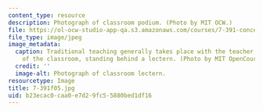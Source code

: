 ```yaml
---
content_type: resource
description: Photograph of classroom podium. (Photo by MIT OCW.)
file: https://ol-ocw-studio-app-qa.s3.amazonaws.com/courses/7-391-concept-centered-teaching-fall-2005/b23ecac0caa0e7d29fc55880bed1df16_7-391f05.jpg
file_type: image/jpeg
image_metadata:
  caption: Traditional teaching generally takes place with the teacher at the front
    of the classroom, standing behind a lectern. (Photo by MIT OpenCourseWare.)
  credit: ''
  image-alt: Photograph of classroom lectern.
resourcetype: Image
title: 7-391f05.jpg
uid: b23ecac0-caa0-e7d2-9fc5-5880bed1df16
---
```

